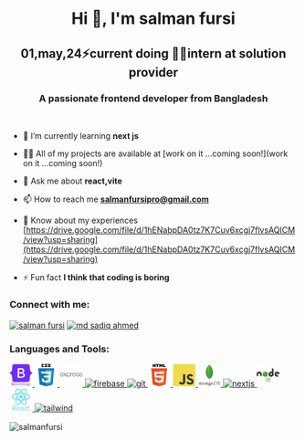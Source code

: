 <h1 align="center">Hi 👋, I'm salman fursi</h1>
<h2 align="center">01,may,24⚡current doing 👨‍💻intern at solution provider</h2>

<h3 align="center">A passionate frontend developer from Bangladesh</h3>
<img src="https://img.freepik.com/premium-vector/angry-girl-working-computer-cartoon-vector-icon-illustration-people-technology-icon-concept-isolated-premium-vector-flat-cartoon-style_138676-4060.jpg?w=740" alt="">


- 🌱 I’m currently learning **next js**

- 👨‍💻 All of my projects are available at [work on it ...coming soon!](work on it ...coming soon!)

- 💬 Ask me about **react,vite**

- 📫 How to reach me **salmanfursipro@gmail.com**

- 📄 Know about my experiences [https://drive.google.com/file/d/1hENabpDA0tz7K7Cuv6xcgj7flvsAQICM/view?usp=sharing](https://drive.google.com/file/d/1hENabpDA0tz7K7Cuv6xcgj7flvsAQICM/view?usp=sharing)

- ⚡ Fun fact **I think that coding is boring**

<h3 align="left">Connect with me:</h3>
<p align="left">
<a href="https://linkedin.com/in/salman fursi" target="blank"><img align="center" src="https://raw.githubusercontent.com/rahuldkjain/github-profile-readme-generator/master/src/images/icons/Social/linked-in-alt.svg" alt="salman fursi" height="30" width="40" /></a>
<a href="https://fb.com/md sadiq ahmed" target="blank"><img align="center" src="https://raw.githubusercontent.com/rahuldkjain/github-profile-readme-generator/master/src/images/icons/Social/facebook.svg" alt="md sadiq ahmed" height="30" width="40" /></a>
</p>

<h3 align="left">Languages and Tools:</h3>
<p align="left"> <a href="https://getbootstrap.com" target="_blank" rel="noreferrer"> <img src="https://raw.githubusercontent.com/devicons/devicon/master/icons/bootstrap/bootstrap-plain-wordmark.svg" alt="bootstrap" width="40" height="40"/> </a> <a href="https://www.w3schools.com/css/" target="_blank" rel="noreferrer"> <img src="https://raw.githubusercontent.com/devicons/devicon/master/icons/css3/css3-original-wordmark.svg" alt="css3" width="40" height="40"/> </a> <a href="https://expressjs.com" target="_blank" rel="noreferrer"> <img src="https://raw.githubusercontent.com/devicons/devicon/master/icons/express/express-original-wordmark.svg" alt="express" width="40" height="40"/> </a> <a href="https://firebase.google.com/" target="_blank" rel="noreferrer"> <img src="https://www.vectorlogo.zone/logos/firebase/firebase-icon.svg" alt="firebase" width="40" height="40"/> </a> <a href="https://git-scm.com/" target="_blank" rel="noreferrer"> <img src="https://www.vectorlogo.zone/logos/git-scm/git-scm-icon.svg" alt="git" width="40" height="40"/> </a> <a href="https://www.w3.org/html/" target="_blank" rel="noreferrer"> <img src="https://raw.githubusercontent.com/devicons/devicon/master/icons/html5/html5-original-wordmark.svg" alt="html5" width="40" height="40"/> </a> <a href="https://developer.mozilla.org/en-US/docs/Web/JavaScript" target="_blank" rel="noreferrer"> <img src="https://raw.githubusercontent.com/devicons/devicon/master/icons/javascript/javascript-original.svg" alt="javascript" width="40" height="40"/> </a> <a href="https://www.mongodb.com/" target="_blank" rel="noreferrer"> <img src="https://raw.githubusercontent.com/devicons/devicon/master/icons/mongodb/mongodb-original-wordmark.svg" alt="mongodb" width="40" height="40"/> </a> <a href="https://nextjs.org/" target="_blank" rel="noreferrer"> <img src="https://cdn.worldvectorlogo.com/logos/nextjs-2.svg" alt="nextjs" width="40" height="40"/> </a> <a href="https://nodejs.org" target="_blank" rel="noreferrer"> <img src="https://raw.githubusercontent.com/devicons/devicon/master/icons/nodejs/nodejs-original-wordmark.svg" alt="nodejs" width="40" height="40"/> </a> <a href="https://reactjs.org/" target="_blank" rel="noreferrer"> <img src="https://raw.githubusercontent.com/devicons/devicon/master/icons/react/react-original-wordmark.svg" alt="react" width="40" height="40"/> </a> <a href="https://tailwindcss.com/" target="_blank" rel="noreferrer"> <img src="https://www.vectorlogo.zone/logos/tailwindcss/tailwindcss-icon.svg" alt="tailwind" width="40" height="40"/> </a> </p>

<p><img align="center" src="https://github-readme-stats.vercel.app/api/top-langs?username=salmanfursi&show_icons=true&locale=en&layout=compact" alt="salmanfursi" /></p>
